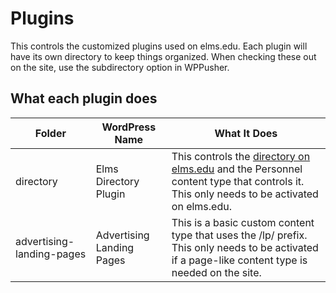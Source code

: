 # Plugins
This controls the customized plugins used on elms.edu. Each plugin will have its own directory to keep things organized. When checking these out on the site, use the subdirectory option in WPPusher.

## What each plugin does
Folder | WordPress Name | What It Does
---- | ---- | ----
directory | Elms Directory Plugin | This controls the [directory on elms.edu](https://www.elms.edu/directory/) and the Personnel content type that controls it. This only needs to be activated on elms.edu.
advertising-landing-pages | Advertising Landing Pages | This is a basic custom content type that uses the /lp/ prefix. This only needs to be activated if a page-like content type is needed on the site. 